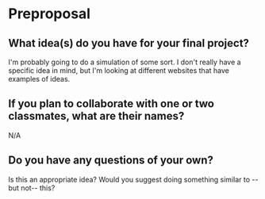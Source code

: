 # Preproposal

## What idea(s) do you have for your final project?

I'm probably going to do a simulation of some sort. I don't really have a specific idea in mind, but I'm looking at different websites that have examples of ideas.

## If you plan to collaborate with one or two classmates, what are their names?

N/A

## Do you have any questions of your own?

Is this an appropriate idea? Would you suggest doing something similar to --but not-- this?
